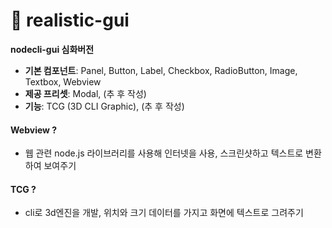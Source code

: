 # 💫 realistic-gui
**nodecli-gui 심화버전**

- **기본 컴포넌트**: Panel, Button, Label, Checkbox, RadioButton, Image, Textbox, Webview
- **제공 프리셋**: Modal, (추 후 작성)
- **기능**: TCG (3D CLI Graphic), (추 후 작성)

#### **Webview ?**
- 웹 관련 node.js 라이브러리를 사용해 인터넷을 사용, 스크린샷하고 텍스트로 변환하여 보여주기

#### **TCG ?**
- cli로 3d엔진을 개발, 위치와 크기 데이터를 가지고 화면에 텍스트로 그려주기